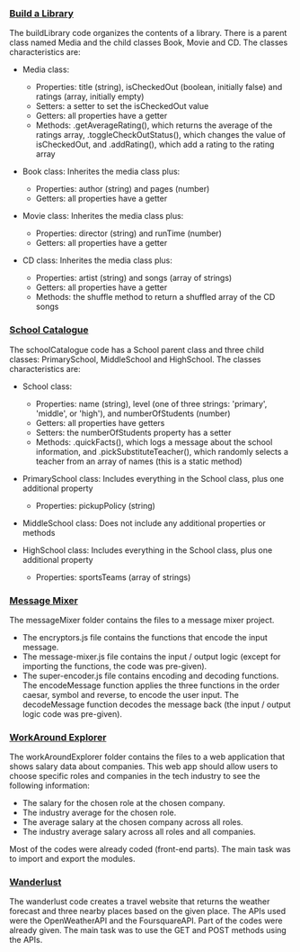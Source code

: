 ### [Build a Library](https://github.com/paola-yumi-m/myProjects/blob/main/JavaScript%20Intermediate/buildLibrary)

The buildLibrary code organizes the contents of a library. There is a parent class named Media and the child classes Book, Movie and CD. 
The classes characteristics are:

- Media class:
  - Properties: title (string), isCheckedOut (boolean, initially false) and ratings (array, initially empty)
  - Setters: a setter to set the isCheckedOut value 
  - Getters: all properties have a getter
  - Methods: .getAverageRating(), which returns the average of the ratings array, .toggleCheckOutStatus(), which changes the value of 
  isCheckedOut, and .addRating(), which add a rating to the rating array
  
-  Book class:
  Inherites the media class plus:
   - Properties: author (string) and  pages (number) 
   - Getters: all properties have a getter
   
- Movie class:
  Inherites the media class plus:
   - Properties: director (string) and runTime (number) 
   - Getters: all properties have a getter
   
- CD class:
  Inherites the media class plus:
   - Properties: artist (string) and songs (array of strings)
   - Getters: all properties have a getter
   - Methods: the shuffle method to return a shuffled array of the CD songs

### [School Catalogue](https://github.com/paola-yumi-m/myProjects/blob/main/JavaScript%20Intermediate/schoolCatalogue)

The schoolCatalogue code has a School parent class and three child classes: PrimarySchool, MiddleSchool and HighSchool.
The classes characteristics are:

- School class:
  - Properties: name (string), level (one of three strings: 'primary', 'middle', or 'high'), and numberOfStudents (number)
  - Getters: all properties have getters
  - Setters: the numberOfStudents property has a setter
  - Methods: .quickFacts(), which logs a message about the school information, and .pickSubstituteTeacher(), which randomly selects a teacher from an array of names (this is a static method)

- PrimarySchool class:
Includes everything in the School class, plus one additional property
  - Properties: pickupPolicy (string)

- MiddleSchool class:
Does not include any additional properties or methods

- HighSchool class:
Includes everything in the School class, plus one additional property
  - Properties: sportsTeams (array of strings)

### [Message Mixer](https://github.com/paola-yumi-m/myProjects/tree/main/JavaScript%20Intermediate/messageMixer)

The messageMixer folder contains the files to a message mixer project. 
- The encryptors.js file contains the functions that encode the input message.
- The message-mixer.js file contains the input / output logic (except for importing the functions, the code was pre-given).
- The super-encoder.js file contains encoding and decoding functions. The encodeMessage function applies the three functions in the order caesar, symbol and reverse, to encode the user input. The decodeMessage function decodes the message back (the input / output logic code was pre-given).

### [WorkAround Explorer](https://github.com/paola-yumi-m/myProjects/tree/main/JavaScript%20Intermediate/workAroundExplorer)

The workAroundExplorer folder contains the files to a web application that shows salary data about companies.
This web app should allow users to choose specific roles and companies in the tech industry to see the following information:

- The salary for the chosen role at the chosen company.
- The industry average for the chosen role.
- The average salary at the chosen company across all roles.
- The industry average salary across all roles and all companies.

Most of the codes were already coded (front-end parts). The main task was to import and export the modules.

### [Wanderlust](https://github.com/paola-yumi-m/myProjects/tree/main/JavaScript%20Intermediate/wanderlust)

The wanderlust code creates a travel website that returns the weather forecast and three nearby places based on the given place.
The APIs used were the OpenWeatherAPI and the FoursquareAPI.
Part of the codes were already given. The main task was to use the GET and POST methods using the APIs.
